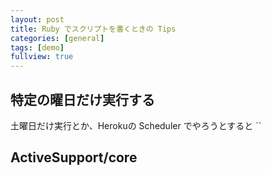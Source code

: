 ```yaml
---
layout: post
title: Ruby でスクリプトを書くときの Tips
categories: [general]
tags: [demo]
fullview: true
---
```


## 特定の曜日だけ実行する

土曜日だけ実行とか、Herokuの Scheduler でやろうとすると
``

## ActiveSupport/core

